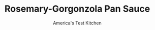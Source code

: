 ---
layout: ../../layouts/MarkdownPostLayout.astro
title: Rosemary-Gorgonzola Pan Sauce
author: America's Test Kitchen
pubDate: 2023-03-15
description: "Stop! Dont wash that pan! Use the browned bits stuck to the skillet to create a restaurant-quality sauce in less than 10 minutes."
image_url: https://res.cloudinary.com/hksqkdlah/image/upload/ar_1:1,c_fill,dpr_2.0,f_auto,fl_lossy.progressive.strip_profile,g_faces:auto,q_auto:low,w_344/7233_sfs-steaksauces-0007-277048
tags: ["Sauces"]
calories: 481
protein: 2
carbohydrates: 4
fats: 
fiber: 
ingredients: ["2 tablespoons, unsalted butter, cut into 2 pieces and chilled","1 , shallot, minced","1/2 cup, red wine","1 teaspoon, brown sugar","1/2 cup, low-sodium beef broth","1/4 teaspoon, minced rosemary","2 tablespoons, Gorgonzola cheese, crumbled"]
serves: 4
time: "20 minutes"
instructions: ["COOK AROMATICS Once steaks are cooked, transfer them to platter, tent with foil, and pour off excess fat from skillet. Melt 1 tablespoon butter in empty skillet over medium-low heat. Cook shallot until softened, about 2 minutes.","REDUCE LIQUIDS Add wine and sugar to skillet and simmer over medium heat, scraping up any browned bits, until reduced to about 1 tablespoon, about 3 minutes. Add broth and any juices on plate with resting steaks and simmer until liquid is reduced to 1/3 cup, about 3 minutes.","ADD FLAVORINGS Off heat, whisk in rosemary, Gorgonzola, and remaining 1 tablespoon butter. Season with salt and pepper to taste. Spoon sauce over steaks."]
nutrition: ["164 mg Potassium","56 mg Phosphorus","53 mg Calcium","10 mg Magnesium","151 mg Sodium","8 g Fat","2 g Monounsaturated","1 mg Vitamin C","21 mg Cholesterol","5 g Saturated","8 µg Folate (food)","2 g Sugars","70 g Water","4 g Carbs","8 µg Folate equivalent (total)","2 g Protein","63 µg Vitamin A","120 kcal Energy","481 calories"]
notes: "Use low-sodium broth and unsalted butter in this recipe or the reduced sauce may be too salty. See related content for a Cooking Lesson on pan-searing steak."
---